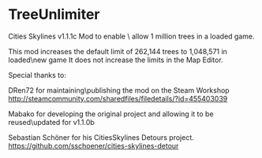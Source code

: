 # TreeUnlimiter
Cities Skylines v1.1.1c Mod to enable \ allow 1 million trees in a loaded game.

This mod increases the default limit of 262,144 trees to 1,048,571 in loaded\new game
It does not increase the limits in the Map Editor.


Special thanks to:

DRen72 for maintaining\publishing the mod on the Steam Workshop
http://steamcommunity.com/sharedfiles/filedetails/?id=455403039

Mabako for developing the original project and allowing it to be reused\updated for v1.1.0b
 
Sebastian Schöner for his CitiesSkylines Detours project.
https://github.com/sschoener/cities-skylines-detour
